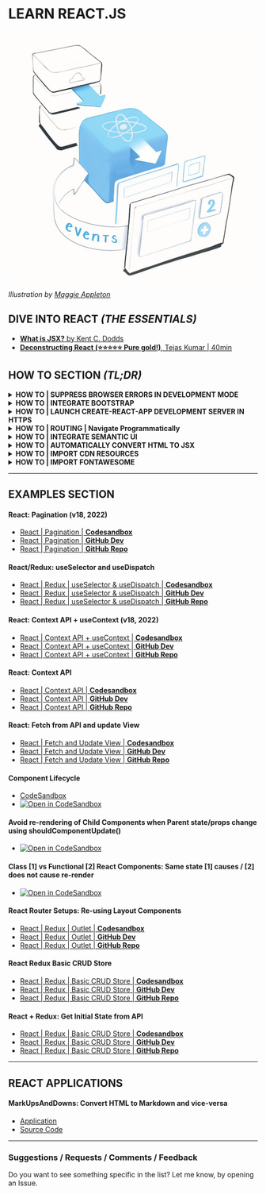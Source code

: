# LEARN REACT.JS

![React](./img/MetaphorsofReact_2.0.012.jpg)

_Illustration by [Maggie Appleton](https://maggieappleton.com/)_

<h2>DIVE INTO REACT <em>(THE ESSENTIALS)</em></h2>

- [**What is JSX?** by Kent C. Dodds](https://kentcdodds.com/blog/what-is-jsx)
- [**Deconstructing React (⭐⭐⭐⭐⭐ Pure gold!)**, Tejas Kumar | 40min](https://www.youtube.com/watch?v=f2mMOiCSj5c)

<h2>HOW TO SECTION <em>(TL;DR)</em></h2>

  <!--
  <details>
    <summary><strong>HOW TO | DESCRIPTION</strong></summary>
    <br/>

  > **INSTRUCTIONS**:

  > **DEMO**: [CODESANDBOX]()

  > **REFERENCES & SOURCES**:

  - []()

  </details>
  -->

  <!-- SUPRESS BROWSER ERRORS -->

  <details>
    <summary><strong>HOW TO | SUPPRESS BROWSER ERRORS IN DEVELOPMENT MODE</strong></summary>
    <br/>

  > **INSTRUCTIONS**:
  
  Add the following code snippet in the <head> section of the /public/index.html file:

  ```html
  <script>
    window.addEventListener('error', function(e){
	e.stopImmediatePropagation();	// prevent React's listener from firing
	e.preventDefault();				// prevent the browser's console error message 
    });
  </script>
  </head>
  ```
  > **DEMO**: [CODESANDBOX](https://codesandbox.io/s/reactjs-disable-browser-errors-nql4d)

  > **REFERENCES & SOURCES**:

  - [Source](https://stackoverflow.com/questions/46589819/disable-error-overlay-in-development-mode)

  </details>


  <!-- INTEGRATE BOOTSTRAP -->

  <details>
    <summary><strong>HOW TO | INTEGRATE BOOTSTRAP</strong></summary>
    <br/>

  > **INSTRUCTIONS**:

  Way #1) Using the CSS library

  `index.js:`

  ```jsx
  import 'bootstrap/dist/css/bootstrap.css'
  ```

  [Reference](https://create-react-app.dev/docs/adding-bootstrap/)

  ---
  Way 2.1) Using Components: [react-strap](https://reactstrap.github.io/)

  ```bash
  npm install --save reactstrap
  ```

  ```jsx
  import { Button } from 'reactstrap';

  <Button color="danger">Danger!</Button>
  ```

  ---
  Way 2.2) Using Components: [react-boostrap](https://react-bootstrap.github.io/)

  ```bash
  npm install react-bootstrap bootstrap
  ```

  ```jsx
  import { Button } from 'react-bootstrap';

  <Button variant="danger">Danger</Button>
  ```

  </details>

  <!-- LAUNCH CREATE-REACT-APP DEVELOPMENT SERVER IN HTTPS -->

  <details>
    <summary><strong>HOW TO | LAUNCH CREATE-REACT-APP DEVELOPMENT SERVER IN HTTPS</strong></summary>
    <br/>

  > **INSTRUCTIONS**:

  Create or Edit the file **.env** and add the following line:

  ```
  HTTPS=true
  ```

  </details>
  
  <details>
    <summary><strong>HOW TO | ROUTING | Navigate Programmatically</strong></summary>
    <br/>

  > **INSTRUCTIONS**:

  Class Components:

  ```jsx
  class HomePage extends Component {

    redirectClickHandler(){

      this.props.history.push("/products");

    }

  }
  ```

  Functional Components:

  ```jsx
  function HomePage( props ){

    redirectClickHandler(){

      props.history.push("/products");

    }

  }
  ```

  > **DEMO**: [CODESANDBOX](https://codesandbox.io/s/reactjs-routing-navigate-programmatically-7lilk)

  </details>


  <details>
    <summary><strong>HOW TO | INTEGRATE SEMANTIC UI</strong></summary>
    <br/>

  > **INSTRUCTIONS**:

  1) Using [sematic-ui-css](https://github.com/Semantic-Org/Semantic-UI-CSS):

  ```bash
  npm install sematic-ui-css  
  ```

  OR:

  ```bash
  yarn add sematic-ui-css
  ```

  ```jsx
  import 'semantic-ui-css/semantic.min.css';

  <button class="ui primary basic button">Primary</button>
  <button class="ui secondary basic button">Secondary</button>
  <button class="ui positive basic button">Positive</button>
  <button class="ui negative basic button">Negative</button>
  ```

  2) Using: [semantic-ui-react](https://react.semantic-ui.com/): 

  ```bash
  npm install semantic-ui-react
  ```

  OR:

  ```bash
  yarn add semantic-ui-react
  ```

  ```jsx
  import { Button } from 'semantic-ui-react';

  <Button primary>Primary</Button>
  <Button secondary>Secondary</Button>
  <Button positive>Positive</Button>
  <Button negative>Negative</Button>
  ```

  > **DEMO**: [CODESANDBOX](https://codesandbox.io/s/reactjs-import-semantic-ui-m80x9)

  </details>

  <details>
    <summary><strong>HOW TO | AUTOMATICALLY CONVERT HTML TO JSX</strong></summary>
    <br/>

  > **(1) Using a (free) online tool**: [HTML-to-JSX](https://transform.tools/html-to-jsx)

  > **(2) Using a VSCode Extension**: [HTML-to-JSX](https://marketplace.visualstudio.com/items?itemName=riazxrazor.html-to-jsx)

  </details>

  <details>
    <summary><strong>HOW TO | IMPORT CDN RESOURCES</strong></summary>
    <br/>

  > **Way #1 - Import the resources in the `index.html` file**:

  ```html
  <head>
    <script src="https://code.jquery.com/jquery-3.1.1.slim.min.js" integrity="sha384-A7FZj7v+d/sdmMqp/nOQwliLvUsJfDHW+k9Omg/a/EheAdgtzNs3hpfag6Ed950n" crossorigin="anonymous"></script>
    <link rel="stylesheet" href="https://stackpath.bootstrapcdn.com/bootstrap/4.4.1/css/bootstrap.min.css" integrity="sha384-Vkoo8x4CGsO3+Hhxv8T/Q5PaXtkKtu6ug5TOeNV6gBiFeWPGFN9MuhOf23Q9Ifjh" crossorigin="anonymous">
  </head>
  ```
  > **Way #2 - Use the @import CSS rule inside a local .css or .scss file**:

  `App.css:`

  ```css
	@import 'https://cdnjs.cloudflare.com/ajax/libs/bulma/0.6.2/css/bulma.min.css';
  ```

  ```jsx
  import './App.css';
  ```

  > **DEMO**: [CODESANDBOX](https://codesandbox.io/s/reactjs-import-cdn-resources-c9lt8)

  > **REFERENCES & SOURCES**:

  - [StackOverflow: How to import libraries from cdn in reactjs?](https://stackoverflow.com/questions/42915486/how-to-import-libraries-from-cdn-in-reactjs)

  </details>

  <details>
    <summary><strong>HOW TO | IMPORT FONTAWESOME</strong></summary>
    <br/>

  > **INSTALLATION**:

  ```bash
  npm i --save @fortawesome/fontawesome-svg-core
  npm i --save @fortawesome/free-solid-svg-icons
  npm i --save @fortawesome/react-fontawesome
  ```

  > **USAGE**:

  ```jsx
  import { FontAwesomeIcon } from '@fortawesome/react-fontawesome'
  import { faCoffee } from '@fortawesome/free-solid-svg-icons'

  <FontAwesomeIcon icon={faCoffee}/>
  ```

  > **DEMO**: [CODESANDBOX](https://codesandbox.io/s/reactjs-fontawesome-2tw42)

  > **REFERENCES & SOURCES**:

  - [https://scotch.io/tutorials/using-font-awesome-5-with-react](https://scotch.io/tutorials/using-font-awesome-5-with-react)
  - [https://programmingwithmosh.com/react/font-awesome-5-with-react/](https://programmingwithmosh.com/react/font-awesome-5-with-react/)
  - [https://stackoverflow.com/questions/23116591/how-to-include-a-font-awesome-icon-in-reacts-render](https://stackoverflow.com/questions/23116591/how-to-include-a-font-awesome-icon-in-reacts-render)

  </details>

---

<h2>EXAMPLES SECTION</h2>

#### React: Pagination (v18, 2022)

- [React | Pagination | **Codesandbox**](https://codesandbox.io/s/github/kostasx/EventLoop/tree/master/learn/react/examples/pagination)
- [React | Pagination | **GitHub Dev**](https://github.dev/kostasx/EventLoop/tree/master/learn/react/examples/pagination)
- [React | Pagination | **GitHub Repo**](https://github.com/kostasx/EventLoop/tree/master/learn/react/examples/pagination)

#### React/Redux: useSelector and useDispatch

- [React | Redux | useSelector & useDispatch | **Codesandbox**](https://codesandbox.io/s/github/kostasx/EventLoop/tree/master/learn/react/examples/useselector-usedispatch)
- [React | Redux | useSelector & useDispatch | **GitHub Dev**](https://github.dev/kostasx/EventLoop/tree/master/learn/react/examples/useselector-usedispatch)
- [React | Redux | useSelector & useDispatch | **GitHub Repo**](https://github.com/kostasx/EventLoop/tree/master/learn/react/examples/useselector-usedispatch)

#### React: Context API + useContext (v18, 2022)

- [React | Context API + useContext | **Codesandbox**](https://codesandbox.io/s/github/kostasx/EventLoop/tree/master/learn/react/examples/context-api-useContext)
- [React | Context API + useContext | **GitHub Dev**](https://github.dev/kostasx/EventLoop/tree/master/learn/react/examples/context-api-useContext)
- [React | Context API + useContext | **GitHub Repo**](https://github.com/kostasx/EventLoop/tree/master/learn/react/examples/context-api-useContext)

#### React: Context API

- [React | Context API | **Codesandbox**](https://codesandbox.io/s/github/kostasx/EventLoop/tree/master/learn/react/examples/context-api)
- [React | Context API | **GitHub Dev**](https://github.dev/kostasx/EventLoop/tree/master/learn/react/examples/context-api)
- [React | Context API | **GitHub Repo**](https://github.com/kostasx/EventLoop/tree/master/learn/react/examples/context-api)

#### React: Fetch from API and update View

- [React | Fetch and Update View | **Codesandbox**](https://codesandbox.io/s/github/kostasx/EventLoop/tree/master/learn/react/examples/fetch-and-update-view)
- [React | Fetch and Update View | **GitHub Dev**](https://github.dev/kostasx/EventLoop/tree/master/learn/react/examples/fetch-and-update-view)
- [React | Fetch and Update View | **GitHub Repo**](https://github.com/kostasx/EventLoop/tree/master/learn/react/examples/fetch-and-update-view)

#### Component Lifecycle 
  - [CodeSandbox](https://codesandbox.io/s/v828m8j8x0)
  - [![Open in CodeSandbox](https://img.shields.io/badge/Open%20in-CodeSandbox-blue?style=flat-square&logo=codesandbox)](https://githubbox.com/kostasx/EventLoop/tree/master/learn/react/examples/lifecycle)

#### Avoid re-rendering of Child Components when Parent state/props change using **shouldComponentUpdate()** 
  - [![Open in CodeSandbox](https://img.shields.io/badge/Open%20in-CodeSandbox-blue?style=flat-square&logo=codesandbox)](https://githubbox.com/kostasx/EventLoop/tree/master/learn/react/examples/shouldcomponentupdate)

#### Class [1] vs Functional [2] React Components: Same state [1] causes / [2] does not cause re-render 
  - [![Open in CodeSandbox](https://img.shields.io/badge/Open%20in-CodeSandbox-blue?style=flat-square&logo=codesandbox)](https://githubbox.com/kostasx/EventLoop/tree/master/learn/react/examples/functional-vs-class-state-updates)

#### React Router Setups: Re-using Layout Components

- [React | Redux | Outlet | **Codesandbox**](https://codesandbox.io/s/github/kostasx/EventLoop/tree/master/learn/react/examples/react-router-reusable-layout-components)
- [React | Redux | Outlet | **GitHub Dev**](https://github.dev/kostasx/EventLoop/tree/master/learn/react/examples/react-router-reusable-layout-components)
- [React | Redux | Outlet | **GitHub Repo**](https://github.com/kostasx/EventLoop/tree/master/learn/react/examples/react-router-reusable-layout-components)

#### React Redux Basic CRUD Store

- [React | Redux | Basic CRUD Store | **Codesandbox**](https://codesandbox.io/s/github/kostasx/EventLoop/tree/master/learn/react/examples/reactjs-redux-crud-store)
- [React | Redux | Basic CRUD Store | **GitHub Dev**](https://github.dev/kostasx/EventLoop/tree/master/learn/react/examples/reactjs-redux-crud-store)
- [React | Redux | Basic CRUD Store | **GitHub Repo**](https://github.com/kostasx/EventLoop/tree/master/learn/react/examples/reactjs-redux-crud-store)

#### React + Redux: Get Initial State from  API

- [React | Redux | Basic CRUD Store | **Codesandbox**](https://codesandbox.io/s/github/kostasx/EventLoop/tree/master/learn/react/examples/redux-initial-state-from-api)
- [React | Redux | Basic CRUD Store | **GitHub Dev**](https://github.dev/kostasx/EventLoop/tree/master/learn/react/examples/redux-initial-state-from-api)
- [React | Redux | Basic CRUD Store | **GitHub Repo**](https://github.com/kostasx/EventLoop/tree/master/learn/react/examples/redux-initial-state-from-api)

---

<h2>REACT APPLICATIONS</h2>

#### MarkUpsAndDowns: Convert HTML to Markdown and vice-versa

- [Application](https://markupdown.netlify.app/)
- [Source Code](https://github.dev/kostasx/MarkUpsAndDowns)

---

### Suggestions / Requests / Comments / Feedback

Do you want to see something specific in the list? Let me know, by opening an Issue.

